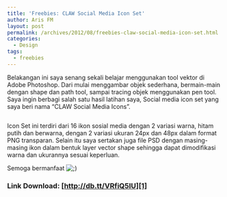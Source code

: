 ```yaml
---
title: 'Freebies: CLAW Social Media Icon Set'
author: Aris FM
layout: post
permalink: /archives/2012/08/freebies-claw-social-media-icon-set.html
categories:
  - Design
tags:
  - freebies
---
```

Belakangan ini saya senang sekali belajar menggunakan tool vektor di Adobe Photoshop. Dari mulai menggambar objek sederhana, bermain-main dengan shape dan path tool, sampai tracing objek menggunakan pen tool. Saya ingin berbagi salah satu hasil latihan saya, Social media icon set yang saya beri nama &#8220;CLAW Social Media Icons&#8221;.

<img src="http://i1.wp.com/cekerholic.com/wp-content/uploads/2012/08/claw-social-icon.jpg?fit=600%2C381" alt="" title="claw-social-icon" class="aligncenter size-full wp-image-896" data-recalc-dims="1" />

Icon Set ini terdiri dari 16 ikon sosial media dengan 2 variasi warna, hitam putih dan berwarna, dengan 2 variasi ukuran 24px dan 48px dalam format PNG transparan. Selain itu saya sertakan juga file PSD dengan masing-masing ikon dalam bentuk layer vector shape sehingga dapat dimodifikasi warna dan ukurannya sesuai keperluan.

Semoga bermanfaat <img src='http://i1.wp.com/cekerholic.com/wp-includes/images/smilies/icon_wink.gif?w=604' alt=';)' class='wp-smiley' data-recalc-dims="1" /> 

### Link Download: [http://db.tt/VRfiQ5IU][1]

 [1]: https://dl.dropbox.com/u/13748836/freebies/claw-social-icons.zip